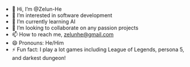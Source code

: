 - 👋 Hi, I’m @Zelun-He
- 👀 I’m interested in software development
- 🌱 I’m currently learning AI
- 💞️ I’m looking to collaborate on any passion projects
- 📫 How to reach me, zelunhe@gmail.com
- 😄 Pronouns: He/Him
- ⚡ Fun fact: I play a lot games including League of Legends, persona 5, and darkest dungeon!

<!---
Zelun-He/Zelun-He is a ✨ special ✨ repository because its `README.md` (this file) appears on your GitHub profile.
You can click the Preview link to take a look at your changes.
--->
